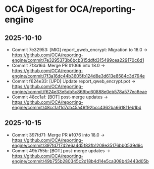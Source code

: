 # OCA Digest for OCA/reporting-engine

## 2025-10-10

- Commit 7e32953: [MIG] report_qweb_encrypt: Migration to 18.0 → https://github.com/OCA/reporting-engine/commit/7e3295373b6bcb315ddfd315499cea229170c6d1
- Commit 7f3a16d: Merge PR #1066 into 18.0 → https://github.com/OCA/reporting-engine/commit/7f3a16dc44b3605fb124d8e3d613e8584c3d794e
- Commit f624e33: [UPD] Update report_qweb_encrypt.pot → https://github.com/OCA/reporting-engine/commit/f624e33e5db5c869bc60888e0eb578a577ec8eae
- Commit 48cc1af: [BOT] post-merge updates → https://github.com/OCA/reporting-engine/commit/48cc1af1d7cb45a49f92bcc4362ba661811eb1bd

## 2025-10-15

- Commit 397fd71: Merge PR #1076 into 18.0 → https://github.com/OCA/reporting-engine/commit/397fd71742e6a4d5f83fb1208e35176bb0539d9c
- Commit 49b755b: [BOT] post-merge updates → https://github.com/OCA/reporting-engine/commit/49b755b280345c2d18b4d14e5ca308b43443d05b

